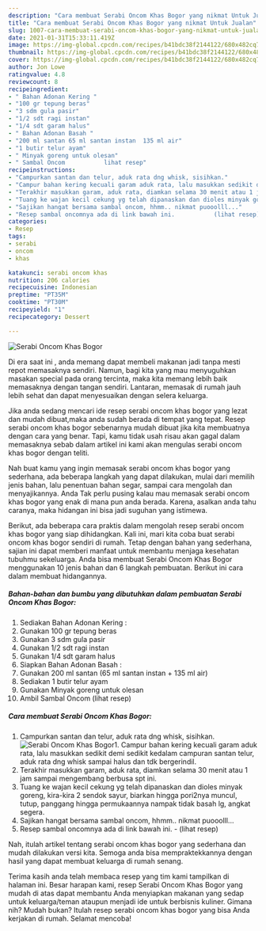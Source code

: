 ```yaml
---
description: "Cara membuat Serabi Oncom Khas Bogor yang nikmat Untuk Jualan"
title: "Cara membuat Serabi Oncom Khas Bogor yang nikmat Untuk Jualan"
slug: 1007-cara-membuat-serabi-oncom-khas-bogor-yang-nikmat-untuk-jualan
date: 2021-01-31T15:33:11.419Z
image: https://img-global.cpcdn.com/recipes/b41bdc38f2144122/680x482cq70/serabi-oncom-khas-bogor-foto-resep-utama.jpg
thumbnail: https://img-global.cpcdn.com/recipes/b41bdc38f2144122/680x482cq70/serabi-oncom-khas-bogor-foto-resep-utama.jpg
cover: https://img-global.cpcdn.com/recipes/b41bdc38f2144122/680x482cq70/serabi-oncom-khas-bogor-foto-resep-utama.jpg
author: Jon Lowe
ratingvalue: 4.8
reviewcount: 8
recipeingredient:
- " Bahan Adonan Kering "
- "100 gr tepung beras"
- "3 sdm gula pasir"
- "1/2 sdt ragi instan"
- "1/4 sdt garam halus"
- " Bahan Adonan Basah "
- "200 ml santan 65 ml santan instan  135 ml air"
- "1 butir telur ayam"
- " Minyak goreng untuk olesan"
- " Sambal Oncom           lihat resep"
recipeinstructions:
- "Campurkan santan dan telur, aduk rata dng whisk, sisihkan."
- "Campur bahan kering kecuali garam aduk rata, lalu masukkan sedikit demi sedikit kedalam campuran santan telur, aduk rata dng whisk sampai halus dan tdk bergerindil."
- "Terakhir masukkan garam, aduk rata, diamkan selama 30 menit atau 1 jam sampai mengembang berbusa spt ini."
- "Tuang ke wajan kecil cekung yg telah dipanaskan dan dioles minyak goreng, kira-kira 2 sendok sayur, biarkan hingga pori2nya muncul, tutup, panggang hingga permukaannya nampak tidak basah lg, angkat segera."
- "Sajikan hangat bersama sambal oncom, hhmm.. nikmat puooolll..."
- "Resep sambal oncomnya ada di link bawah ini.           (lihat resep)"
categories:
- Resep
tags:
- serabi
- oncom
- khas

katakunci: serabi oncom khas 
nutrition: 206 calories
recipecuisine: Indonesian
preptime: "PT35M"
cooktime: "PT30M"
recipeyield: "1"
recipecategory: Dessert

---
```



![Serabi Oncom Khas Bogor](https://img-global.cpcdn.com/recipes/b41bdc38f2144122/680x482cq70/serabi-oncom-khas-bogor-foto-resep-utama.jpg)

Di era  saat ini , anda memang dapat membeli makanan jadi tanpa mesti repot memasaknya sendiri. Namun, bagi kita yang mau menyuguhkan masakan special pada orang tercinta, maka kita memang lebih baik memasaknya dengan tangan sendiri. Lantaran, memasak di rumah jauh lebih sehat dan dapat menyesuaikan dengan selera keluarga.

Jika anda sedang mencari ide resep serabi oncom khas bogor yang lezat dan mudah dibuat,maka anda sudah berada di tempat yang tepat. Resep serabi oncom khas bogor  sebenarnya mudah dibuat jika kita membuatnya dengan cara yang benar. Tapi, kamu tidak usah risau akan gagal dalam memasaknya 
sebab dalam artikel ini kami akan mengulas serabi oncom khas bogor dengan teliti.  



Nah buat kamu yang ingin memasak serabi oncom khas bogor yang sederhana, ada beberapa langkah yang dapat dilakukan, mulai dari memilih jenis bahan, lalu penentuan bahan segar, sampai cara mengolah dan menyajikannya. Anda Tak perlu pusing kalau mau memasak serabi oncom khas bogor yang enak di mana pun anda berada. Karena, asalkan anda  tahu caranya, maka hidangan ini bisa jadi suguhan yang istimewa.

Berikut, ada beberapa cara praktis  dalam mengolah resep serabi oncom khas bogor yang siap dihidangkan. Kali ini, mari kita coba buat serabi oncom khas bogor sendiri di rumah. Tetap dengan bahan yang sederhana, sajian ini dapat memberi manfaat untuk membantu menjaga kesehatan tubuhmu sekeluarga. Anda bisa membuat Serabi Oncom Khas Bogor menggunakan 10 jenis bahan dan 6 langkah pembuatan. Berikut ini cara dalam membuat hidangannya.

<!--inarticleads1-->

##### Bahan-bahan dan bumbu yang dibutuhkan dalam pembuatan Serabi Oncom Khas Bogor:

1. Sediakan  Bahan Adonan Kering :
1. Gunakan 100 gr tepung beras
1. Gunakan 3 sdm gula pasir
1. Gunakan 1/2 sdt ragi instan
1. Gunakan 1/4 sdt garam halus
1. Siapkan  Bahan Adonan Basah :
1. Gunakan 200 ml santan (65 ml santan instan + 135 ml air)
1. Sediakan 1 butir telur ayam
1. Gunakan  Minyak goreng untuk olesan
1. Ambil  Sambal Oncom           (lihat resep)




<!--inarticleads2-->

##### Cara membuat Serabi Oncom Khas Bogor:

1. Campurkan santan dan telur, aduk rata dng whisk, sisihkan.
<img src="https://img-global.cpcdn.com/steps/cc57623f4c1b01b0/160x128cq70/serabi-oncom-khas-bogor-langkah-memasak-1-foto.jpg" alt="Serabi Oncom Khas Bogor">1. Campur bahan kering kecuali garam aduk rata, lalu masukkan sedikit demi sedikit kedalam campuran santan telur, aduk rata dng whisk sampai halus dan tdk bergerindil.
1. Terakhir masukkan garam, aduk rata, diamkan selama 30 menit atau 1 jam sampai mengembang berbusa spt ini.
1. Tuang ke wajan kecil cekung yg telah dipanaskan dan dioles minyak goreng, kira-kira 2 sendok sayur, biarkan hingga pori2nya muncul, tutup, panggang hingga permukaannya nampak tidak basah lg, angkat segera.
1. Sajikan hangat bersama sambal oncom, hhmm.. nikmat puooolll...
1. Resep sambal oncomnya ada di link bawah ini. -           (lihat resep)




Nah, itulah artikel tentang  serabi oncom khas bogor  yang sederhana dan mudah dilakukan versi kita. Semoga anda bisa mempraktekkannya dengan hasil yang dapat membuat keluarga di rumah senang. 

Terima kasih anda telah membaca resep yang tim kami tampilkan di halaman ini. Besar harapan kami, resep  Serabi Oncom Khas Bogor yang mudah di atas dapat membantu Anda menyiapkan makanan yang sedap untuk keluarga/teman ataupun menjadi ide untuk berbisnis kuliner. Gimana nih? Mudah bukan? Itulah resep serabi oncom khas bogor yang bisa Anda kerjakan di rumah. Selamat mencoba!


